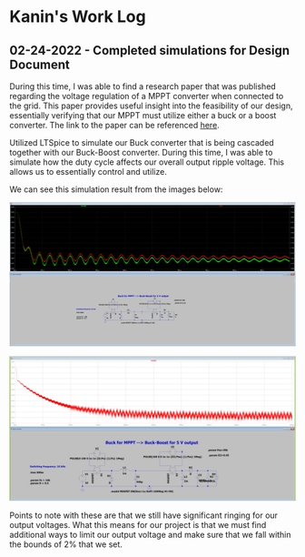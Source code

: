 # Kanin's Work Log

## 02-24-2022 - Completed simulations for Design Document

During this time, I was able to find a research paper that was published regarding the voltage regulation of a MPPT converter when connected to the grid. This paper provides useful insight into the feasibility of our design, essentially verifying that our MPPT must utilize either a buck or a boost converter. The link to the paper can be referenced [here](https://www.sciencedirect.com/science/article/pii/S0378779618304085?via%3Dihub).

Utilized LTSpice to simulate our Buck converter that is being cascaded together with our Buck-Boost converter. During this time, I was able to simulate how the duty cycle affects our overall output ripple voltage. This allows us to essentially control and utilize. 

We can see this simulation result from the images below:

![](../../Simulation/output-buck-mppt-buck-boost.png)

![](../../Simulation/output-zener-diode-voltage-regulator.png)

Points to note with these are that we still have significant ringing for our output voltages. What this means for our project is that we must find additional ways to limit our output voltage and make sure that we fall within the bounds of 2% that we set.


